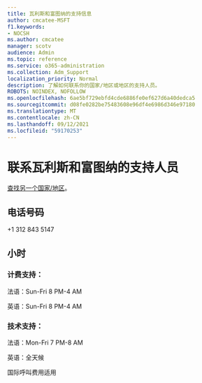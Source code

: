 ```yaml
---
title: 瓦利斯和富图纳的支持信息
author: cmcatee-MSFT
f1.keywords:
- NOCSH
ms.author: cmcatee
manager: scotv
audience: Admin
ms.topic: reference
ms.service: o365-administration
ms.collection: Adm_Support
localization_priority: Normal
description: 了解如何联系你的国家/地区或地区的支持人员。
ROBOTS: NOINDEX, NOFOLLOW
ms.openlocfilehash: 6ae5bf729ebfd4cde6886fe0ef627d6a40dedca5
ms.sourcegitcommit: d08fe0282be75483608e96df4e6986d346e97180
ms.translationtype: MT
ms.contentlocale: zh-CN
ms.lasthandoff: 09/12/2021
ms.locfileid: "59170253"
---
```

# <a name="contact-support-for-wallis-and-futuna"></a>联系瓦利斯和富图纳的支持人员

[查找另一个国家/地区](../../business-video/get-help-support.md)。

## <a name="phone-number"></a>电话号码
+1 312 843 5147

## <a name="hours"></a>小时
### <a name="billing-support"></a>计费支持：

法语：Sun-Fri 8 PM-4 AM

英语：Sun-Fri 8 PM-4 AM

### <a name="technical-support"></a>技术支持：

法语：Mon-Fri 7 PM-8 AM

英语：全天候

国际呼叫费用适用
